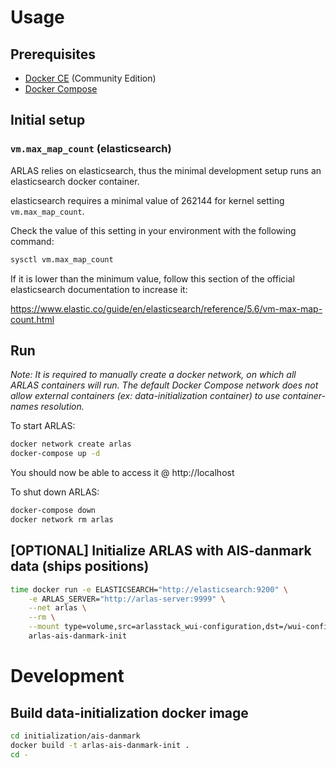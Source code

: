 # Usage

## Prerequisites

- [Docker CE](https://docs.docker.com/install/) (Community Edition)
- [Docker Compose](https://docs.docker.com/compose/install/)

## Initial setup

### `vm.max_map_count` (elasticsearch)

ARLAS relies on elasticsearch, thus the minimal development setup runs an elasticsearch docker container.

elasticsearch requires a minimal value of 262144 for kernel setting `vm.max_map_count`.

Check the value of this setting in your environment with the following command:

```bash
sysctl vm.max_map_count
```

If it is lower than the minimum value, follow this section of the official elasticsearch documentation to increase it:

https://www.elastic.co/guide/en/elasticsearch/reference/5.6/vm-max-map-count.html

## Run

*Note: It is required to manually create a docker network, on which all ARLAS containers will run. The default Docker Compose network does not allow external containers (ex: data-initialization container) to use container-names resolution.*

To start ARLAS:

```bash
docker network create arlas
docker-compose up -d
```

You should now be able to access it @ http://localhost

To shut down ARLAS:

```bash
docker-compose down
docker network rm arlas
```

## [OPTIONAL] Initialize ARLAS with AIS-danmark data (ships positions)

```bash
time docker run -e ELASTICSEARCH="http://elasticsearch:9200" \
    -e ARLAS_SERVER="http://arlas-server:9999" \
    --net arlas \
    --rm \
    --mount type=volume,src=arlasstack_wui-configuration,dst=/wui-configuration \
    arlas-ais-danmark-init
```

# Development

## Build data-initialization docker image

```bash
cd initialization/ais-danmark
docker build -t arlas-ais-danmark-init .
cd -
```
